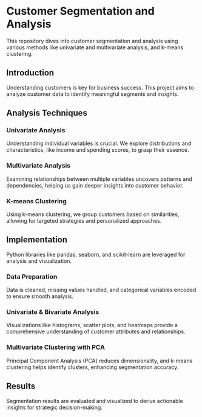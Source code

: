 # Customer Segmentation and Analysis

This repository dives into customer segmentation and analysis using various methods like univariate and multivariate analysis, and k-means clustering.

## Introduction

Understanding customers is key for business success. This project aims to analyze customer data to identify meaningful segments and insights.

## Analysis Techniques

### Univariate Analysis

Understanding individual variables is crucial. We explore distributions and characteristics, like income and spending scores, to grasp their essence.

### Multivariate Analysis

Examining relationships between multiple variables uncovers patterns and dependencies, helping us gain deeper insights into customer behavior.

### K-means Clustering

Using k-means clustering, we group customers based on similarities, allowing for targeted strategies and personalized approaches.

## Implementation

Python libraries like pandas, seaborn, and scikit-learn are leveraged for analysis and visualization.

### Data Preparation

Data is cleaned, missing values handled, and categorical variables encoded to ensure smooth analysis.

### Univariate & Bivariate Analysis

Visualizations like histograms, scatter plots, and heatmaps provide a comprehensive understanding of customer attributes and relationships.

### Multivariate Clustering with PCA

Principal Component Analysis (PCA) reduces dimensionality, and k-means clustering helps identify clusters, enhancing segmentation accuracy.

## Results

Segmentation results are evaluated and visualized to derive actionable insights for strategic decision-making.
